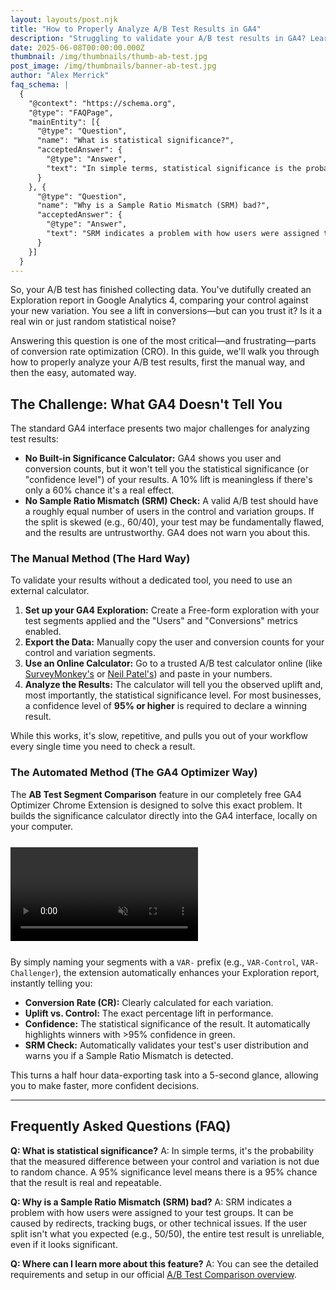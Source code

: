 ```yaml
---
layout: layouts/post.njk
title: "How to Properly Analyze A/B Test Results in GA4"
description: "Struggling to validate your A/B test results in GA4? Learn the manual method for checking statistical significance and discover how to automate the entire process in one click."
date: 2025-06-08T00:00:00.000Z
thumbnail: /img/thumbnails/thumb-ab-test.jpg
post_image: /img/thumbnails/banner-ab-test.jpg
author: "Alex Merrick"
faq_schema: |
  {
    "@context": "https://schema.org",
    "@type": "FAQPage",
    "mainEntity": [{
      "@type": "Question",
      "name": "What is statistical significance?",
      "acceptedAnswer": {
        "@type": "Answer",
        "text": "In simple terms, statistical significance is the probability that the measured difference between your control and variation is not due to random chance. A 95% significance level means there is a 95% chance that the result is real and repeatable."
      }
    }, {
      "@type": "Question",
      "name": "Why is a Sample Ratio Mismatch (SRM) bad?",
      "acceptedAnswer": {
        "@type": "Answer",
        "text": "SRM indicates a problem with how users were assigned to your test groups. It can be caused by redirects, tracking bugs, or other technical issues. If the user split isn't what you expected (e.g., 50/50), the entire test result is unreliable, even if it looks significant."
      }
    }]
  }
---
```


So, your A/B test has finished collecting data. You've dutifully created an Exploration report in Google Analytics 4, comparing your control against your new variation. You see a lift in conversions—but can you trust it? Is it a real win or just random statistical noise?

Answering this question is one of the most critical—and frustrating—parts of conversion rate optimization (CRO). In this guide, we'll walk you through how to properly analyze your A/B test results, first the manual way, and then the easy, automated way.

## The Challenge: What GA4 Doesn't Tell You

The standard GA4 interface presents two major challenges for analyzing test results:

*   **No Built-in Significance Calculator:** GA4 shows you user and conversion counts, but it won't tell you the statistical significance (or "confidence level") of your results. A 10% lift is meaningless if there's only a 60% chance it's a real effect.
*   **No Sample Ratio Mismatch (SRM) Check:** A valid A/B test should have a roughly equal number of users in the control and variation groups. If the split is skewed (e.g., 60/40), your test may be fundamentally flawed, and the results are untrustworthy. GA4 does not warn you about this.

### The Manual Method (The Hard Way)

To validate your results without a dedicated tool, you need to use an external calculator.

1.  **Set up your GA4 Exploration:** Create a Free-form exploration with your test segments applied and the "Users" and "Conversions" metrics enabled.
2.  **Export the Data:** Manually copy the user and conversion counts for your control and variation segments.
3.  **Use an Online Calculator:** Go to a trusted A/B test calculator online (like [SurveyMonkey's](https://www.surveymonkey.com/mp/ab-testing-significance-calculator/) or [Neil Patel's](https://neilpatel.com/ab-testing-calculator/)) and paste in your numbers.
4.  **Analyze the Results:** The calculator will tell you the observed uplift and, most importantly, the statistical significance level. For most businesses, a confidence level of **95% or higher** is required to declare a winning result.

While this works, it's slow, repetitive, and pulls you out of your workflow every single time you need to check a result.

### The Automated Method (The GA4 Optimizer Way)

The **AB Test Segment Comparison** feature in our completely free GA4 Optimizer Chrome Extension is designed to solve this exact problem. It builds the significance calculator directly into the GA4 interface, locally on your computer.

<div class="feature-video-container" data-video-name="ABTestCompare" style="max-width: 700px; margin: 25px auto;">
    <video autoplay loop muted playsinline>
        <source src="/mp4/ab_test_compare.mp4" type="video/mp4">
    </video>
    <div class="play-icon-overlay"></div>
</div>

By simply naming your segments with a `VAR-` prefix (e.g., `VAR-Control`, `VAR-Challenger`), the extension automatically enhances your Exploration report, instantly telling you:

*   **Conversion Rate (CR):** Clearly calculated for each variation.
*   **Uplift vs. Control:** The exact percentage lift in performance.
*   **Confidence:** The statistical significance of the result. It automatically highlights winners with >95% confidence in green.
*   **SRM Check:** Automatically validates your test's user distribution and warns you if a Sample Ratio Mismatch is detected.

This turns a half hour data-exporting task into a 5-second glance, allowing you to make faster, more confident decisions.

---

## **Frequently Asked Questions (FAQ)**

**Q: What is statistical significance?**
A: In simple terms, it's the probability that the measured difference between your control and variation is not due to random chance. A 95% significance level means there is a 95% chance that the result is real and repeatable.

**Q: Why is a Sample Ratio Mismatch (SRM) bad?**
A: SRM indicates a problem with how users were assigned to your test groups. It can be caused by redirects, tracking bugs, or other technical issues. If the user split isn't what you expected (e.g., 50/50), the entire test result is unreliable, even if it looks significant.

**Q: Where can I learn more about this feature?**
A: You can see the detailed requirements and setup in our official [A/B Test Comparison overview](/features/#feature-ab-test-segment-comparison).